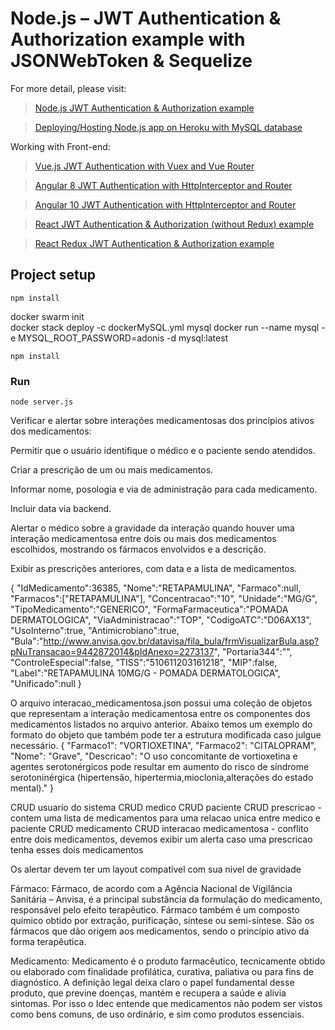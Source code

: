 # Node.js – JWT Authentication & Authorization example with JSONWebToken & Sequelize

For more detail, please visit:
> [Node.js JWT Authentication & Authorization example](https://bezkoder.com/node-js-jwt-authentication-mysql/)

> [Deploying/Hosting Node.js app on Heroku with MySQL database](https://bezkoder.com/deploy-node-js-app-heroku-cleardb-mysql/)

Working with Front-end:
> [Vue.js JWT Authentication with Vuex and Vue Router](https://bezkoder.com/jwt-vue-vuex-authentication/)

> [Angular 8 JWT Authentication with HttpInterceptor and Router](https://bezkoder.com/angular-jwt-authentication/)

> [Angular 10 JWT Authentication with HttpInterceptor and Router](https://bezkoder.com/angular-10-jwt-auth/)

> [React JWT Authentication & Authorization (without Redux) example](https://bezkoder.com/react-jwt-auth/)

> [React Redux JWT Authentication & Authorization example](https://bezkoder.com/react-redux-jwt-auth/)

## Project setup
```
npm install
```
docker swarm init   
docker stack deploy -c dockerMySQL.yml mysql
docker run --name mysql -e MYSQL_ROOT_PASSWORD=adonis -d mysql:latest
```
npm install
```

### Run
```
node server.js
```

Verificar e alertar sobre interações medicamentosas dos princípios ativos dos medicamentos:

Permitir que o usuário identifique o médico e o paciente sendo atendidos.

Criar a prescrição de um ou mais medicamentos. 

Informar nome, posologia e via de administração para cada medicamento.

Incluir data via backend.

Alertar o médico sobre a gravidade da interação quando houver uma interação medicamentosa entre dois ou mais dos medicamentos escolhidos, mostrando os fármacos envolvidos e a descrição.

Exibir as prescrições anteriores, com data e a lista de medicamentos.

{
	"IdMedicamento":36385,
	"Nome":"RETAPAMULINA",
	"Farmaco":null,
	"Farmacos":["RETAPAMULINA"],
	"Concentracao":"10",
	"Unidade":"MG/G",
	"TipoMedicamento":"GENERICO",
	"FormaFarmaceutica":"POMADA DERMATOLOGICA",
	"ViaAdministracao":"TOP",
	"CodigoATC":"D06AX13",
	"UsoInterno":true,
	"Antimicrobiano":true,
	"Bula":"http://www.anvisa.gov.br/datavisa/fila_bula/frmVisualizarBula.asp?pNuTransacao=9442872014&pIdAnexo=2273137",
	"Portaria344":"",
	"ControleEspecial":false,
	"TISS":"510611203161218",
	"MIP":false,
	"Label":"RETAPAMULINA 10MG/G - POMADA DERMATOLOGICA",
	"Unificado":null
}

O arquivo interacao_medicamentosa.json possui uma coleção de objetos que representam a interação medicamentosa entre os componentes dos medicamentos listados no arquivo anterior. Abaixo temos um exemplo do formato do objeto que também pode ter a estrutura modificada caso julgue necessário.
{
	"Farmaco1": "VORTIOXETINA",
	"Farmaco2": "CITALOPRAM",
	"Nome": "Grave",
	"Descricao": "O uso concomitante de vortioxetina e agentes serotonérgicos pode resultar em aumento do risco de síndrome serotoninérgica (hipertensão, hipertermia,mioclonia,alterações do estado mental)."
}

CRUD usuario do sistema
CRUD medico
CRUD paciente
CRUD prescricao - contem uma lista de medicamentos para uma relacao unica entre medico e paciente
CRUD medicamento
CRUD interacao medicamentosa - conflito entre dois medicamentos, devemos exibir um alerta caso uma prescricao tenha esses dois medicamentos

Os alertar devem ter um layout compatível com sua nivel de gravidade

Fármaco: Fármaco, de acordo com a Agência Nacional de Vigilância Sanitária – Anvisa, é a principal substância da formulação do medicamento, responsável pelo efeito terapêutico. Fármaco também é um composto químico obtido por extração, purificação, síntese ou semi-síntese. São os fármacos que dão origem aos medicamentos, sendo o princípio ativo da forma terapêutica.  

Medicamento: Medicamento é o produto farmacêutico, tecnicamente obtido ou elaborado com finalidade profilática, curativa, paliativa ou para fins de diagnóstico. A definição legal deixa claro o papel fundamental desse produto, que previne doenças, mantém e recupera a saúde e alivia sintomas. Por isso o Idec entende que medicamentos não podem ser vistos como bens comuns, de uso ordinário, e sim como produtos essenciais.